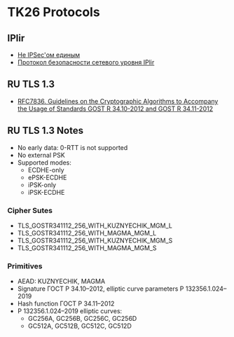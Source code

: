 # TK26 Protocols

## IPlir
* [Не IPSec'ом единым](https://www.ruscrypto.ru/resource/archive/rc2015/files/03_urivskiy.pdf)
* [Протокол безопасности сетевого уровня IPlir ](https://tc26.ru/discussions/informatsionnaya-tekhnologiya-kriptograficheskaya-zashchita-informatsii-protokol-bezopasnosti-setevo.html)

## RU TLS 1.3
* [RFC7836. Guidelines on the Cryptographic Algorithms to Accompany the Usage of Standards GOST R 34.10-2012 and GOST R 34.11-2012](https://tools.ietf.org/html/rfc7836#section-1)

## RU TLS 1.3 Notes
* No early data: 0-RTT is not supported
* No external PSK
* Supported modes:
  - ECDHE-only
  - ePSK-ECDHE
  - iPSK-only
  - iPSK-ECDHE


### Cipher Sutes
- TLS_GOSTR341112_256_WITH_KUZNYECHIK_MGM_L
- TLS_GOSTR341112_256_WITH_MAGMA_MGM_L
- TLS_GOSTR341112_256_WITH_KUZNYECHIK_MGM_S
- TLS_GOSTR341112_256_WITH_MAGMA_MGM_S

### Primitives
- AEAD: KUZNYECHIK, MAGMA
- Signature ГОСТ Р 34.10–2012, elliptic curve parameters Р 132356.1.024–2019
- Hash function ГОСТ Р 34.11–2012
- Р 132356.1.024–2019 elliptic curves:
  - GC256A, GC256B, GC256C, GC256D
  - GC512A, GC512B, GC512C, GC512D
